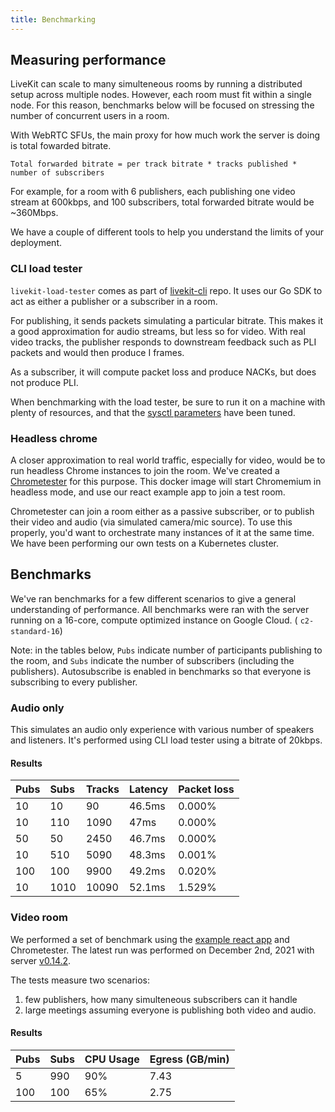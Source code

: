 ```yaml
---
title: Benchmarking
---
```


## Measuring performance

LiveKit can scale to many simulteneous rooms by running a distributed setup across multiple nodes. However, each room must fit within a single node. For this reason, benchmarks below will be focused on stressing the number of concurrent users in a room.

With WebRTC SFUs, the main proxy for how much work the server is doing is total fowarded bitrate.

```
Total forwarded bitrate = per track bitrate * tracks published * number of subscribers
```

For example, for a room with 6 publishers, each publishing one video stream at 600kbps, and 100 subscribers, total forwarded bitrate would be ~360Mbps.

We have a couple of different tools to help you understand the limits of your deployment.

### CLI load tester

`livekit-load-tester` comes as part of [livekit-cli](https://github.com/livekit/livekit-cli) repo. It uses our Go SDK to act as either a publisher or a subscriber in a room.

For publishing, it sends packets simulating a particular bitrate. This makes it a good approximation for audio streams, but less so for video. With real video tracks, the publisher responds to downstream feedback such as PLI packets and would then produce I frames.

As a subscriber, it will compute packet loss and produce NACKs, but does not produce PLI.

When benchmarking with the load tester, be sure to run it on a machine with plenty of resources, and that the [sysctl parameters](/deploy/test-monitor#performancetuning) have been tuned.

### Headless chrome

A closer approximation to real world traffic, especially for video, would be to run headless Chrome instances to join the room. We've created a [Chrometester](https://github.com/livekit/chrometester) for this purpose. This docker image will start Chromemium in headless mode, and use our react example app to join a test room.

Chrometester can join a room either as a passive subscriber, or to publish their video and audio (via simulated camera/mic source). To use this properly, you'd want to orchestrate many instances of it at the same time. We have been performing our own tests on a Kubernetes cluster.

## Benchmarks

We've ran benchmarks for a few different scenarios to give a general understanding of performance. All benchmarks were ran with the server running on a 16-core, compute optimized instance on Google Cloud. ( `c2-standard-16`)

Note: in the tables below, `Pubs` indicate number of participants publishing to the room, and `Subs` indicate the number of subscribers (including the publishers). Autosubscribe is enabled in benchmarks so that everyone is subscribing to every publisher.

### Audio only

This simulates an audio only experience with various number of speakers and listeners. It's performed using CLI load tester using a bitrate of 20kbps.

#### Results

| Pubs | Subs | Tracks | Latency | Packet loss |
| :--- | :--- | :----- | :------ | :---------- |
| 10   | 10   | 90     | 46.5ms  | 0.000%      |
| 10   | 110  | 1090   | 47ms    | 0.000%      |
| 50   | 50   | 2450   | 46.7ms  | 0.000%      |
| 10   | 510  | 5090   | 48.3ms  | 0.001%      |
| 100  | 100  | 9900   | 49.2ms  | 0.020%      |
| 10   | 1010 | 10090  | 52.1ms  | 1.529%      |

### Video room

We performed a set of benchmark using the [example react app](https://example.livekit.io/) and Chrometester. The latest run was performed on December 2nd, 2021 with server [v0.14.2](https://github.com/livekit/livekit-server/releases/tag/v0.14.2).

The tests measure two scenarios:

1. few publishers, how many simulteneous subscribers can it handle
2. large meetings assuming everyone is publishing both video and audio.

#### Results

| Pubs | Subs | CPU Usage | Egress (GB/min) |
| :--- | :--- | :-------- | :-------------- |
| 5    | 990  | 90%       | 7.43            |
| 100  | 100  | 65%       | 2.75            |
